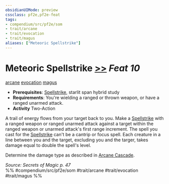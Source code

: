 ```yaml
---
obsidianUIMode: preview
cssclass: pf2e,pf2e-feat
tags:
- compendium/src/pf2e/som
- trait/arcane
- trait/evocation
- trait/magus
aliases: ["Meteoric Spellstrike"]
---
```

# Meteoric Spellstrike  [>>](chapter-9-playing-the-game.md#Actions "Two-Action") *Feat 10*  
[arcane](arcane.md "Arcane Tradition Trait")  [evocation](evocation.md "Evocation School Trait")  [magus](Reference/Rules/Traits/magus-som.md "Magus Class Trait")  

- **Prerequisites**: [Spellstrike](spellstrike-som.md), starlit span hybrid study
- **Requirements**: You're wielding a ranged or thrown weapon, or have a ranged unarmed attack.
- **Activity** Two-Action

A trail of energy flows from your target back to you. Make a [Spellstrike](spellstrike-som.md) with a ranged weapon or ranged unarmed attack against a target within the ranged weapon or unarmed attack's first range increment. The spell you cast for the [Spellstrike](spellstrike-som.md) can't be a cantrip or focus spell. Each creature in a line between you and the target, excluding you and the targer, takes damage equal to double the spell's level.

Determine the damage type as described in [Arcane Cascade](arcane-cascade-som.md).

*Source: Secrets of Magic p. 47*  
%% #compendium/src/pf2e/som #trait/arcane #trait/evocation #trait/magus %%